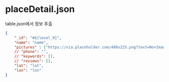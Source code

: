 # placeDetail.json

table.json에서 정보 추출
```json
{
    "_id": "#${level_0}",
    "name": "name",
    "pictures" : ["https://via.placeholder.com/480x225.png?text=No+Image"],
    // "phone": "",
    // "keywords": [],
    // "reviews": [],
    "lat": "lat",
    "lon": "lon"
}
```